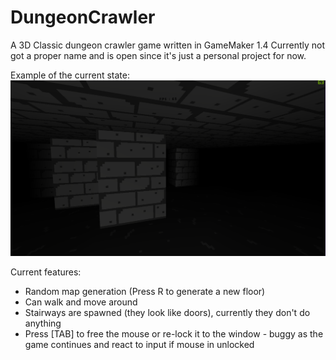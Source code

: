 # DungeonCrawler
A 3D Classic dungeon crawler game written in GameMaker 1.4
Currently not got a proper name and is open since it's just a personal project for now.

Example of the current state: 
![alt text](https://github.com/KiranEmery/DungeonCrawler/blob/main/Screenshots/Example.PNG)

Current features:
* Random map generation (Press R to generate a new floor)
* Can walk and move around
* Stairways are spawned (they look like doors), currently they don't do anything
* Press [TAB] to free the mouse or re-lock it to the window - buggy as the game continues and react to input if mouse in unlocked

